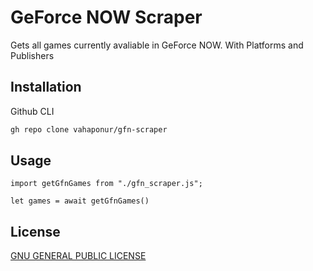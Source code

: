 # GeForce NOW Scraper

Gets all games currently avaliable in GeForce NOW. With Platforms and Publishers

## Installation

Github CLI

```bash
gh repo clone vahaponur/gfn-scraper
```

## Usage

```
import getGfnGames from "./gfn_scraper.js";

let games = await getGfnGames()
```

## License

[GNU GENERAL PUBLIC LICENSE](https://github.com/vahaponur/gfn-scraper/blob/main/LICENSE)